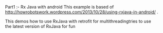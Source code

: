 Part1 :- Rx Java with android
This example is based of http://howrobotswork.wordpress.com/2013/10/28/using-rxjava-in-android/ .

This demos how to use RxJava with retrofit for multithreadingtries to use the latest version of RxJava for fun